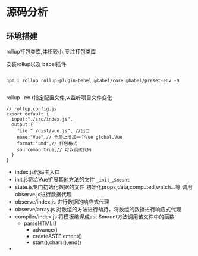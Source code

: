 # 源码分析

## 环境搭建

rollup打包类库,体积较小,专注打包类库

安装rollup以及 babel插件

```

npm i rollup rollup-plugin-babel @babel/core @babel/preset-env -D 
```

```

```

rollup -rw  r指定配置文件,w监听项目文件变化

```
// rollup.config.js
export default {
  input:"./src/index.js",
  output:{
    file:"./dist/vue.js", //出口
    name:"Vue",// 全局上增加一个Vue global.Vue
    format:"umd",// 打包格式
    sourcemap:true,// 可以调试代码
  }
}
```

- index.js代码主入口
- init.js将给Vue扩展其他方法的文件 `_init_`,`$mount`
- state.js专门初始化数据的文件 初始化props,data,computed,watch...等 调用observe.js进行数据代理
- observe/index.js 进行数据的响应式代理
- observe/array.js 对数组的方法进行劫持，将数组的数据进行响应式代理
- compiler/index.js 将模板编译成ast $mount方法调用该文件中的函数
  - parseHTML()
    - advance()
    - createASTElement()
    - start(),chars(),end()
- 